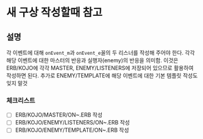 # 새 구상 작성할때 참고

## 설명

각 이벤트에 대해 `onEvent_m`과 `onEvent_e`꼴의 두 리스너를 작성해 주어야 한다.
각각 해당 이벤트에 대한 마스터의 반응과 실행자(enemy)의 반응을 의미함.
이것은 ERB/KOJO에 각각 MASTER, ENEMY/LISTENERS에 저장되어 있으므로 활용하여 작성하면 된다.
추가로 ENEMY/TEMPLATE에 해당 이벤트에 대한 기본 템플릿 작성도 잊지 말것

### 체크리스트

- [ ] ERB/KOJO/MASTER/ON~.ERB 작성
- [ ] ERB/KOJO/ENEMY/LISTENERS/ON~.ERB 작성
- [ ] ERB/KOJO/ENEMY/TEMPLATE/ON~.ERB 작성
